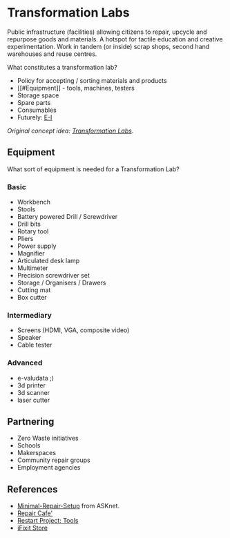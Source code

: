 # Transformation Labs

Public infrastructure (facilities) allowing citizens to repair, upcycle and repurpose goods and materials. A hotspot for tactile education and creative experimentation. Work in tandem (or inside) scrap shops, second hand warehouses and reuse centres.

What constitutes a transformation lab?

- Policy for accepting / sorting materials and products
- [[#Equipment]] - tools, machines, testers
- Storage space
- Spare parts
- Consumables
- Futurely: [E-I](../e-i/README.md)

*Original concept idea: [Transformation Labs](https://is.efeefe.me/concepts/transformation-lab).*

## Equipment

What sort of equipment is needed for a Transformation Lab?

### Basic

 - Workbench
 - Stools
 - Battery powered Drill / Screwdriver
 - Drill bits
 - Rotary tool
 - Pliers
 - Power supply
 - Magnifier
 - Articulated desk lamp
 - Multimeter
 - Precision screwdriver set
 - Storage / Organisers / Drawers
 - Cutting mat
 - Box cutter

### Intermediary

 - Screens (HDMI, VGA, composite video)
 - Speaker
 - Cable tester

### Advanced

 - e-valudata ;)
 - 3d printer
 - 3d scanner
 - laser cutter

## Partnering

- Zero Waste initiatives
- Schools
- Makerspaces
- Community repair groups
- Employment agencies

 ## References

 - [Minimal-Repair-Setup](https://github.com/ASKnet-Open-Training/Minimal-Repair-Setup) from ASKnet.
 - [Repair Cafe'](https://wikifab.org/wiki/Repair_Cafe%27)
 - [Restart Project: Tools](https://wiki.restarters.net/Tools)
 - [iFixit Store](https://pt.ifixit.com/Store/)
